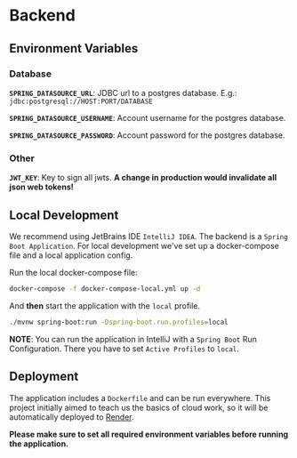 # Backend

## Environment Variables

### Database

**``SPRING_DATASOURCE_URL``**: JDBC url to a postgres database. E.g.: `jdbc:postgresql://HOST:PORT/DATABASE`

**``SPRING_DATASOURCE_USERNAME``**: Account username for the postgres database.

**``SPRING_DATASOURCE_PASSWORD``**: Account password for the postgres database.

### Other

**``JWT_KEY``**: Key to sign all jwts. **A change in production would invalidate all json web tokens!**

## Local Development

We recommend using JetBrains IDE `IntelliJ IDEA`. The backend is a `Spring Boot Application`.
For local development we've set up a docker-compose file and a local application config.

Run the local docker-compose file:
```bash
docker-compose -f docker-compose-local.yml up -d
```

And **then** start the application with the `local` profile.
```bash
./mvnw spring-boot:run -Dspring-boot.run.profiles=local
```

**NOTE**: You can run the application in IntelliJ with a `Spring Boot` Run Configuration. There you have to set `Active Profiles` to `local`.

## Deployment

The application includes a `Dockerfile` and can be run everywhere. This project initially aimed to teach us the basics of
cloud work, so it will be automatically deployed to [Render](https://render.com).

**Please make sure to set all required environment variables before running the application.**